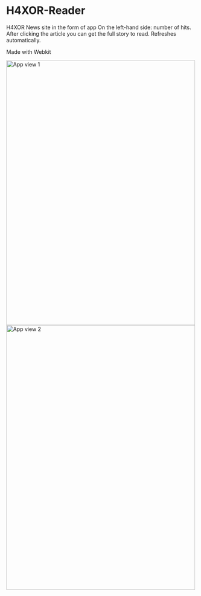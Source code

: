 # H4XOR-Reader 
H4XOR News site in the form of app
On the left-hand side: number of hits. After clicking the article you can get the full story to read. Refreshes automatically.

Made with Webkit

<img width="500" height="700" alt="App view 1" src="https://user-images.githubusercontent.com/71122864/177375352-aa152daf-5189-4e4f-9884-bab286729211.png"> <img width="500" height="700" alt="App view 2" src="https://user-images.githubusercontent.com/71122864/177375393-d492f057-4863-4829-9ad0-564feb16b9aa.png">

